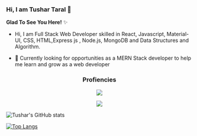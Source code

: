 ### Hi, I am Tushar Taral 👋

**Glad To See You Here!** ✨


- Hi, I am Full Stack Web Developer skilled in React, Javascript, Material-UI, CSS, HTML,Express js , Node.js, MongoDB and Data Structures and Algorithm.

- 🔭 Currently looking for opportunities as a MERN Stack developer to help me learn and grow as a web developer

<h3 align="center">
Profiencies
  </h3>
  
  <p align="center">
  <img  src="https://user-images.githubusercontent.com/59872807/89734383-7827e580-da79-11ea-9840-299bc8b32335.jpg">
  </p>

<p align="center">
  <img  src="https://user-images.githubusercontent.com/59872807/89734655-0bade600-da7b-11ea-91e3-a38a9d86eb25.jpg">
  </p>

![Tushar's GitHub stats](https://github-readme-stats.vercel.app/api?username=TusharTaral&show_icons=true&theme=buefy)

[![Top Langs](https://github-readme-stats.vercel.app/api/top-langs/?username=TusharTaral&show_icons=true&theme=buefy&card_height=20)](https://github.com/TusharTaral/github-readme-stats)



